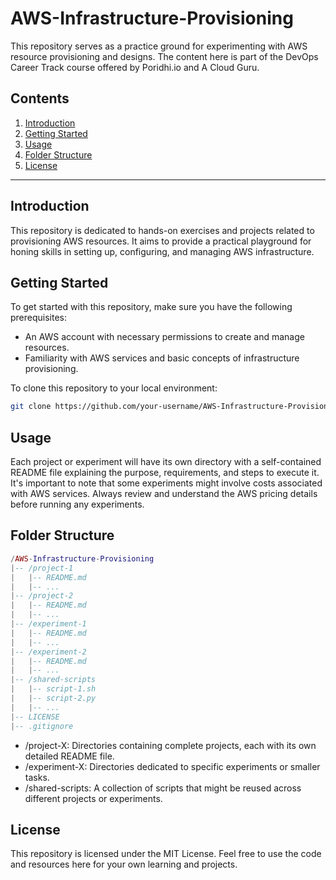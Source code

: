 # AWS-Infrastructure-Provisioning

This repository serves as a practice ground for experimenting with AWS resource provisioning and designs. The content here is part of the DevOps Career Track course offered by Poridhi.io and A Cloud Guru.

## Contents

1. [Introduction](#introduction)
2. [Getting Started](#getting-started)
3. [Usage](#usage)
4. [Folder Structure](#folder-structure)
5. [License](#license)

---

## Introduction

This repository is dedicated to hands-on exercises and projects related to provisioning AWS resources. It aims to provide a practical playground for honing skills in setting up, configuring, and managing AWS infrastructure.

## Getting Started

To get started with this repository, make sure you have the following prerequisites:

- An AWS account with necessary permissions to create and manage resources.
- Familiarity with AWS services and basic concepts of infrastructure provisioning.

To clone this repository to your local environment:

```bash
git clone https://github.com/your-username/AWS-Infrastructure-Provisioning.git
```
## Usage
Each project or experiment will have its own directory with a self-contained README file explaining the purpose, requirements, and steps to execute it.
It's important to note that some experiments might involve costs associated with AWS services. Always review and understand the AWS pricing details before running any experiments.

## Folder Structure
``` lua
/AWS-Infrastructure-Provisioning
|-- /project-1
|   |-- README.md
|   |-- ...
|-- /project-2
|   |-- README.md
|   |-- ...
|-- /experiment-1
|   |-- README.md
|   |-- ...
|-- /experiment-2
|   |-- README.md
|   |-- ...
|-- /shared-scripts
|   |-- script-1.sh
|   |-- script-2.py
|   |-- ...
|-- LICENSE
|-- .gitignore
```
- /project-X: Directories containing complete projects, each with its own detailed README file.
- /experiment-X: Directories dedicated to specific experiments or smaller tasks.
- /shared-scripts: A collection of scripts that might be reused across different projects or experiments.

## License
This repository is licensed under the MIT License. Feel free to use the code and resources here for your own learning and projects.
